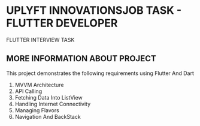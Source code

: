 # UPLYFT INNOVATIONSJOB TASK - FLUTTER DEVELOPER

FLUTTER INTERVIEW TASK

## MORE INFORMATION ABOUT PROJECT

This project demonstrates the following requirements using Flutter And Dart

1. MVVM Architecture
2. API Calling
3. Fetching Data Into ListView
4. Handling Internet Connectivity
5. Managing Flavors
6. Navigation And BackStack
